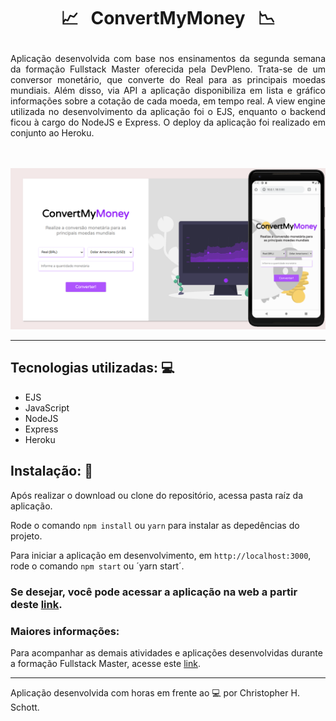 # <p align="center"> :chart_with_upwards_trend: &nbsp; ConvertMyMoney &nbsp; :chart_with_downwards_trend: </p>

<p align="justify">
Aplicação desenvolvida com base nos ensinamentos da segunda semana da formação Fullstack Master oferecida pela DevPleno. Trata-se de um conversor monetário, que converte do Real para as principais moedas mundiais. Além disso, via API a aplicação disponibiliza em lista e gráfico informações sobre a cotação de cada moeda, em tempo real.
A view engine utilizada no desenvolvimento da aplicação foi o EJS, enquanto o backend ficou à cargo do NodeJS e Express. O deploy da aplicação foi realizado em conjunto ao Heroku.
</p> <br /><br />

<div align="center">
  <img src="https://github.com/ChristopherHauschild/convert-my-money/blob/master/CMM.PNG?raw=true" width="1000px" />
</div>

<hr>

## Tecnologias utilizadas: :computer:

<ul>
  <li>EJS</li>
  <li>JavaScript</li>
  <li>NodeJS</li>
  <li>Express</li>
  <li>Heroku</li>
</ul>

## Instalação: :rocket:

Após realizar o download ou clone do repositório, acessa pasta raíz da aplicação.

Rode o comando `npm install` ou `yarn` para instalar as depedências do projeto.

Para iniciar a aplicação em desenvolvimento, em `http://localhost:3000`, rode o comando `npm start` ou ´yarn start´.

### Se desejar, você pode acessar a aplicação na web a partir deste <a href='https://arcane-shore-40771.herokuapp.com/'>link</a>.

### Maiores informações:

Para acompanhar as demais atividades e aplicações desenvolvidas durante a formação Fullstack Master, acesse este <a href='https://github.com/ChristopherHauschild/fullstack-master'>link</a>.

<hr>

Aplicação desenvolvida com horas em frente ao :computer: por Christopher H. Schott.
